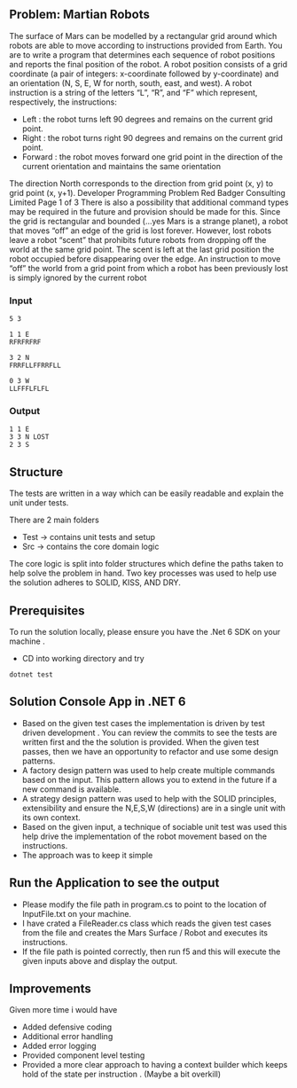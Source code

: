 ## Problem:  Martian  Robots

The surface of Mars can be modelled by a rectangular grid around which robots are able to
move according to instructions provided from Earth. You are to write a program that
determines each sequence of robot positions and reports the final position of the robot.
A robot position consists of a grid coordinate (a pair of integers: x-coordinate followed by
y-coordinate) and an orientation (N, S, E, W for north, south, east, and west).
A robot instruction is a string of the letters “L”, “R”, and “F” which represent, respectively, the
instructions:

* Left : the robot turns left 90 degrees and remains on the current grid point.
* Right : the robot turns right 90 degrees and remains on the current grid point.
* Forward : the robot moves forward one grid point in the direction of the current
  orientation and maintains the same orientation

The direction North corresponds to the direction from grid point (x, y) to grid point (x, y+1).
Developer Programming Problem
Red Badger Consulting Limited
Page 1 of 3
There is also a possibility that additional command types may be required in the future and
provision should be made for this.
Since the grid is rectangular and bounded (…yes Mars is a strange planet), a robot that
moves “off” an edge of the grid is lost forever. However, lost robots leave a robot “scent” that
prohibits future robots from dropping off the world at the same grid point. The scent is left at
the last grid position the robot occupied before disappearing over the edge. An instruction to
move “off” the world from a grid point from which a robot has been previously lost is simply
ignored by the current robot

### Input

```
5 3 

1 1 E
RFRFRFRF

3 2 N
FRRFLLFFRRFLL

0 3 W
LLFFFLFLFL      

```

### Output

```
1 1 E
3 3 N LOST
2 3 S
```

## Structure

The tests are written in a way which can be easily readable and explain the unit under tests.

There are 2 main folders

- Test -> contains unit tests and setup
- Src -> contains the core domain logic

The core logic is split into folder structures which define the paths taken to help solve the problem in hand. Two key processes was used to help use the solution adheres to SOLID, KISS, AND DRY.

## Prerequisites

To run the solution locally, please ensure you have the .Net 6 SDK on your machine .

- CD into working directory and try

`
dotnet test
`

## Solution Console App in .NET 6

- Based on the given test cases the implementation is driven by test driven development . You can review the commits to see the tests are written first and the the solution is provided. When the given test passes, then we have an opportunity to refactor and use some design patterns.
- A factory design pattern was used to help create multiple commands based on the input. This pattern allows you to extend in the future if a new command is available.
- A strategy design pattern was used to help with the SOLID principles, extensibility and ensure the N,E,S,W (directions) are in a single unit with its own context.
- Based on the given input, a technique of sociable unit test was used this help drive the implementation of the robot movement based on the instructions.
- The approach was to keep it simple

## Run the Application to see the output

- Please modify the file path in program.cs to point to the location of InputFile.txt on your machine.
- I have crated a FileReader.cs class which reads the given test cases from the file and creates the Mars Surface / Robot and executes its instructions.
- If the file path is pointed correctly, then run f5 and this will execute the given inputs above and display the output.

## Improvements

Given more time i would have
- Added defensive coding
- Additional error handling
- Added error logging
- Provided component level testing
- Provided a more clear approach to having a context builder which keeps hold of the state per instruction . (Maybe a bit overkill)